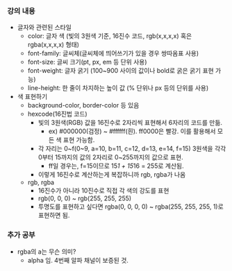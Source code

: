 ### 강의 내용

- 글자와 관련된 스타일
  - color: 글자 색 (빛의 3원색 기준, 16진수 코드, rgb(x,x,x,x) 혹은 rgba(x,x,x,x) 형태)
  - font-family: 글씨체(글씨체에 띄어쓰기가 있을 경우 쌍따옴표 사용)
  - font-size: 글씨 크기(pt, px, em 등 단위 사용)
  - font-weight: 글자 굵기 (100~900 사이의 값이나 bold로 굵은 굵기 표현 가능)
  - line-height: 한 줄이 차지하는 높이 값 (% 단위나 px 등의 단위를 사용)
- 색 표현하기
  - background-color, border-color 등 있음
  - hexcode(16진법 코드)
    - 빛의 3원색(RGB) 값을 16진수로 2자리씩 표현해서 6자리의 코드를 만듦.
      - ex) #000000(검정) ~ #ffffff(흰). ff0000은 빨강. 이를 활용해서 모든 색 표현 가능함.
    - 각 자리는 0~f(0~9, a=10, b=11, c=12, d=13, e=14, f=15) 3원색을 각각 0부터 15까지의 값의 2자리로 0~255까지의 값으로 표현.
      - ff일 경우는, f=15이므로 15*1 + 15*16 = 255로 계산됨.
    - 이렇게 16진수로 계산하는게 복잡하니까 rgb, rgba가 나옴
  - rgb, rgba
    - 16진수가 아니라 10진수로 직접 각 색의 강도를 표현
    - rgb(0, 0, 0) ~ rgb(255, 255, 255)
    - 투명도를 표현하고 싶다면 rgba(0, 0, 0, 0) ~ rgba(255, 255, 255, 1)로 표현하면 됨.

### 추가 공부

- rgba의 a는 무슨 의미?
  - alpha 임. 4번째 알파 채널이 보증된 것.
